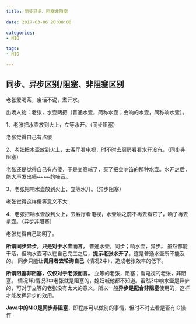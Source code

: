 ```yaml
---
title: 同步异步、阻塞非阻塞

date: 2017-03-06 20:08:00

categories:
- NIO

tags:
- NIO

---
```

## 同步、异步区别/阻塞、非阻塞区别

老张爱喝茶，废话不说，煮开水。

出场人物：老张，水壶两把（普通水壶，简称水壶；会响的水壶，简称响水壶）。

1、老张把水壶放到火上，立等水开。（同步阻塞）

老张觉得自己有点傻

2、老张把水壶放到火上，去客厅看电视，时不时去厨房看看水开没有。（同步非阻塞）

老张还是觉得自己有点傻，于是变高端了，买了把会响笛的那种水壶。水开之后，能大声发出嘀~~~~的噪音。

3、老张把响水壶放到火上，立等水开。（异步阻塞）

老张觉得这样傻等意义不大

4、老张把响水壶放到火上，去客厅看电视，水壶响之前不再去看它了，响了再去拿壶。（异步非阻塞）

老张觉得自己聪明了。


**所谓同步异步，只是对于水壶而言。**
普通水壶，同步；响水壶，异步。
虽然都能干活，但响水壶可以在自己完工之后，**提示老张水开了**。这是普通水壶所不能及的。
同步只能让**调用者去轮询自己**（情况2中），造成老张效率的低下。

**所谓阻塞非阻塞，仅仅对于老张而言。**
立等的老张，阻塞；看电视的老张，非阻塞。
情况1和情况3中老张就是阻塞的，媳妇喊他都不知道。虽然3中响水壶是异步的，可对于立等的老张没有太大的意义。所以一般**异步是配合非阻塞**使用的，这样才能发挥异步的效用。

**Java中的NIO是同步非阻塞**，即程序可以做别的事情，但时不时去看是否有IO操作